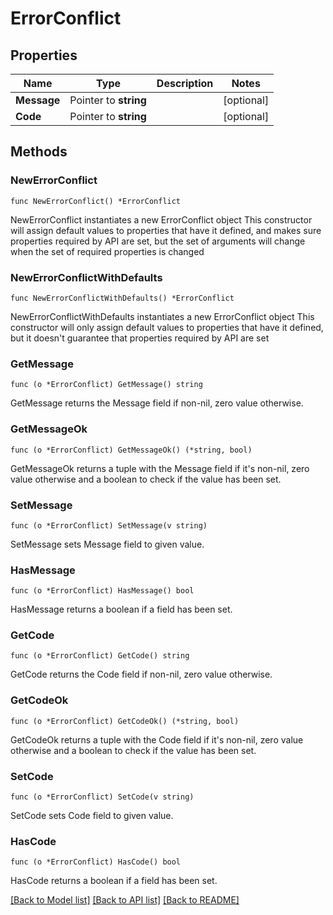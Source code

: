 # ErrorConflict

## Properties

Name | Type | Description | Notes
------------ | ------------- | ------------- | -------------
**Message** | Pointer to **string** |  | [optional] 
**Code** | Pointer to **string** |  | [optional] 

## Methods

### NewErrorConflict

`func NewErrorConflict() *ErrorConflict`

NewErrorConflict instantiates a new ErrorConflict object
This constructor will assign default values to properties that have it defined,
and makes sure properties required by API are set, but the set of arguments
will change when the set of required properties is changed

### NewErrorConflictWithDefaults

`func NewErrorConflictWithDefaults() *ErrorConflict`

NewErrorConflictWithDefaults instantiates a new ErrorConflict object
This constructor will only assign default values to properties that have it defined,
but it doesn't guarantee that properties required by API are set

### GetMessage

`func (o *ErrorConflict) GetMessage() string`

GetMessage returns the Message field if non-nil, zero value otherwise.

### GetMessageOk

`func (o *ErrorConflict) GetMessageOk() (*string, bool)`

GetMessageOk returns a tuple with the Message field if it's non-nil, zero value otherwise
and a boolean to check if the value has been set.

### SetMessage

`func (o *ErrorConflict) SetMessage(v string)`

SetMessage sets Message field to given value.

### HasMessage

`func (o *ErrorConflict) HasMessage() bool`

HasMessage returns a boolean if a field has been set.

### GetCode

`func (o *ErrorConflict) GetCode() string`

GetCode returns the Code field if non-nil, zero value otherwise.

### GetCodeOk

`func (o *ErrorConflict) GetCodeOk() (*string, bool)`

GetCodeOk returns a tuple with the Code field if it's non-nil, zero value otherwise
and a boolean to check if the value has been set.

### SetCode

`func (o *ErrorConflict) SetCode(v string)`

SetCode sets Code field to given value.

### HasCode

`func (o *ErrorConflict) HasCode() bool`

HasCode returns a boolean if a field has been set.


[[Back to Model list]](../README.md#documentation-for-models) [[Back to API list]](../README.md#documentation-for-api-endpoints) [[Back to README]](../README.md)


